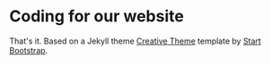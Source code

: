 # Coding for our website 

That's it. Based on a Jekyll theme [Creative Theme](http://startbootstrap.com/template-overviews/creative/) template by [Start Bootstrap](http://startbootstrap.com).
